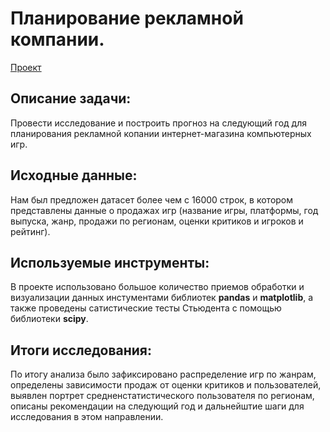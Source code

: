 # Планирование рекламной компании.
[Проект](https://github.com/Bloky777/Portfolio/blob/main/Project_1_Advertising_company/planning%20an%20advertising%20company.ipynb)

## Описание задачи:
Провести исследование и построить прогноз на следующий год для планирования рекламной копании интернет-магазина компьютерных игр. 

## Исходные данные:
Нам был предложен датасет более чем с 16000 строк, в котором представлены данные о продажах игр (название игры, платформы, год выпуска, жанр, продажи по регионам, оценки критиков и игроков и рейтинг).

## Используемые инструменты:
В проекте использовано большое количество приемов обработки и визуализации данных инстументами библиотек **pandas** и **matplotlib**, а также проведены сатистические тесты Стьюдента с помощью библиотеки **scipy**.

## Итоги исследования:
По итогу анализа было зафиксировано распределение игр по жанрам, определены зависимости продаж от оценки критиков и пользователей, выявлен портрет средненстатистического пользователя по регионам, описаны рекомендации на следующий год и дальнейштие шаги для исследования в этом направлении.
